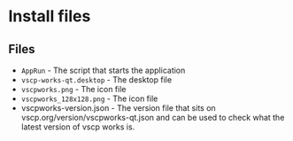 # Install files

## Files

* `AppRun` - The script that starts the application
* `vscp-works-qt.desktop` - The desktop file
* `vscpworks.png` - The icon file
* `vscpworks_128x128.png` - The icon file
* vscpworks-version.json - The version file that sits on vscp.org/version/vscpworks-qt.json and can be used to check what the latest version of vscp works is.
